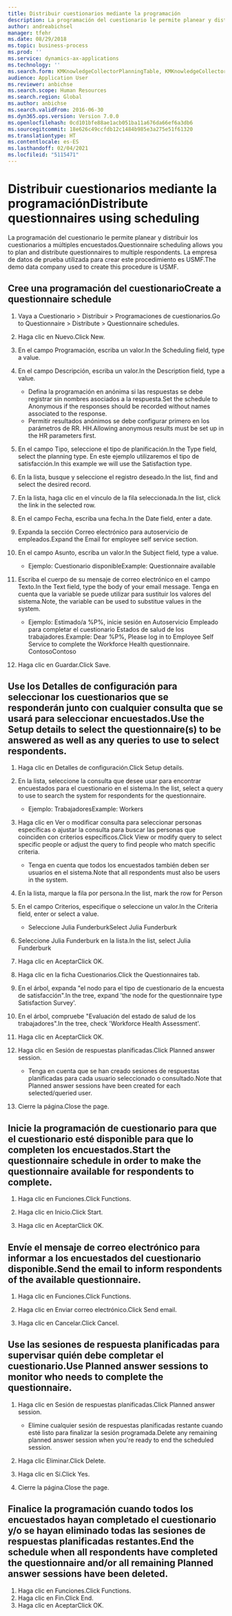 ```yaml
---
title: Distribuir cuestionarios mediante la programación
description: La programación del cuestionario le permite planear y distribuir los cuestionarios a múltiples encuestados.
author: andreabichsel
manager: tfehr
ms.date: 08/29/2018
ms.topic: business-process
ms.prod: ''
ms.service: dynamics-ax-applications
ms.technology: ''
ms.search.form: KMKnowledgeCollectorPlanningTable, KMKnowledgeCollectorPlanningMulti, SysQueryForm, HcmPersonLookup, KMKnowledgeCollectorPlanning, HcmLearningWorkspace
audience: Application User
ms.reviewer: anbichse
ms.search.scope: Human Resources
ms.search.region: Global
ms.author: anbichse
ms.search.validFrom: 2016-06-30
ms.dyn365.ops.version: Version 7.0.0
ms.openlocfilehash: 0cd101bfe88ae1acb051ba11a676da66ef6a3db6
ms.sourcegitcommit: 18e626c49ccfdb12c1484b985e3a275e51f61320
ms.translationtype: HT
ms.contentlocale: es-ES
ms.lasthandoff: 02/04/2021
ms.locfileid: "5115471"
---
```

# <a name="distribute-questionnaires-using-scheduling"></a><span data-ttu-id="17c37-103">Distribuir cuestionarios mediante la programación</span><span class="sxs-lookup"><span data-stu-id="17c37-103">Distribute questionnaires using scheduling</span></span>

<span data-ttu-id="17c37-104">La programación del cuestionario le permite planear y distribuir los cuestionarios a múltiples encuestados.</span><span class="sxs-lookup"><span data-stu-id="17c37-104">Questionnaire scheduling allows you to plan and distribute questionnaires to multiple respondents.</span></span> <span data-ttu-id="17c37-105">La empresa de datos de prueba utilizada para crear este procedimiento es USMF.</span><span class="sxs-lookup"><span data-stu-id="17c37-105">The demo data company used to create this procedure is USMF.</span></span>

## <a name="create-a-questionnaire-schedule"></a><span data-ttu-id="17c37-106">Cree una programación del cuestionario</span><span class="sxs-lookup"><span data-stu-id="17c37-106">Create a questionnaire schedule</span></span>

1. <span data-ttu-id="17c37-107">Vaya a Cuestionario > Distribuir > Programaciones de cuestionarios.</span><span class="sxs-lookup"><span data-stu-id="17c37-107">Go to Questionnaire > Distribute > Questionnaire schedules.</span></span>

2. <span data-ttu-id="17c37-108">Haga clic en Nuevo.</span><span class="sxs-lookup"><span data-stu-id="17c37-108">Click New.</span></span>

3. <span data-ttu-id="17c37-109">En el campo Programación, escriba un valor.</span><span class="sxs-lookup"><span data-stu-id="17c37-109">In the Scheduling field, type a value.</span></span>

4. <span data-ttu-id="17c37-110">En el campo Descripción, escriba un valor.</span><span class="sxs-lookup"><span data-stu-id="17c37-110">In the Description field, type a value.</span></span>
    * <span data-ttu-id="17c37-111">Defina la programación en anónima si las respuestas se debe registrar sin nombres asociados a la respuesta.</span><span class="sxs-lookup"><span data-stu-id="17c37-111">Set the schedule to Anonymous if the responses should be recorded without names associated to the response.</span></span>  
    * <span data-ttu-id="17c37-112">Permitir resultados anónimos se debe configurar primero en los parámetros de RR. HH.</span><span class="sxs-lookup"><span data-stu-id="17c37-112">Allowing anonymous results must be set up in the HR parameters first.</span></span>  

5. <span data-ttu-id="17c37-113">En el campo Tipo, seleccione el tipo de planificación.</span><span class="sxs-lookup"><span data-stu-id="17c37-113">In the Type field, select the planning type.</span></span>  <span data-ttu-id="17c37-114">En este ejemplo utilizaremos el tipo de satisfacción.</span><span class="sxs-lookup"><span data-stu-id="17c37-114">In this example we will use the Satisfaction type.</span></span>

6. <span data-ttu-id="17c37-115">En la lista, busque y seleccione el registro deseado.</span><span class="sxs-lookup"><span data-stu-id="17c37-115">In the list, find and select the desired record.</span></span>

7. <span data-ttu-id="17c37-116">En la lista, haga clic en el vínculo de la fila seleccionada.</span><span class="sxs-lookup"><span data-stu-id="17c37-116">In the list, click the link in the selected row.</span></span>

8. <span data-ttu-id="17c37-117">En el campo Fecha, escriba una fecha.</span><span class="sxs-lookup"><span data-stu-id="17c37-117">In the Date field, enter a date.</span></span>

9. <span data-ttu-id="17c37-118">Expanda la sección Correo electrónico para autoservicio de empleados.</span><span class="sxs-lookup"><span data-stu-id="17c37-118">Expand the Email for employee self service section.</span></span>

10. <span data-ttu-id="17c37-119">En el campo Asunto, escriba un valor.</span><span class="sxs-lookup"><span data-stu-id="17c37-119">In the Subject field, type a value.</span></span>

    * <span data-ttu-id="17c37-120">Ejemplo: Cuestionario disponible</span><span class="sxs-lookup"><span data-stu-id="17c37-120">Example: Questionnaire available</span></span>  

11. <span data-ttu-id="17c37-121">Escriba el cuerpo de su mensaje de correo electrónico en el campo Texto.</span><span class="sxs-lookup"><span data-stu-id="17c37-121">In the Text field, type the body of your email message.</span></span> <span data-ttu-id="17c37-122">Tenga en cuenta que la variable se puede utilizar para sustituir los valores del sistema.</span><span class="sxs-lookup"><span data-stu-id="17c37-122">Note, the variable can be used to substitue values in the system.</span></span>

    * <span data-ttu-id="17c37-123">Ejemplo: Estimado/a %P%, inicie sesión en Autoservicio Empleado para completar el cuestionario Estados de salud de los trabajadores.</span><span class="sxs-lookup"><span data-stu-id="17c37-123">Example: Dear %P%, Please log in to Employee Self Service to complete the Workforce Health questionnaire.</span></span>  <span data-ttu-id="17c37-124">Contoso</span><span class="sxs-lookup"><span data-stu-id="17c37-124">Contoso</span></span>  

12. <span data-ttu-id="17c37-125">Haga clic en Guardar.</span><span class="sxs-lookup"><span data-stu-id="17c37-125">Click Save.</span></span>

## <a name="use-the-setup-details-to-select-the-questionnaires-to-be-answered-as-well-as-any-queries-to-use-to-select-respondents"></a><span data-ttu-id="17c37-126">Use los Detalles de configuración para seleccionar los cuestionarios que se responderán junto con cualquier consulta que se usará para seleccionar encuestados.</span><span class="sxs-lookup"><span data-stu-id="17c37-126">Use the Setup details to select the questionnaire(s) to be answered as well as any queries to use to select respondents.</span></span>

1. <span data-ttu-id="17c37-127">Haga clic en Detalles de configuración.</span><span class="sxs-lookup"><span data-stu-id="17c37-127">Click Setup details.</span></span>

2. <span data-ttu-id="17c37-128">En la lista, seleccione la consulta que desee usar para encontrar encuestados para el cuestionario en el sistema.</span><span class="sxs-lookup"><span data-stu-id="17c37-128">In the list, select a query to use to search the system for respondents for the questionnaire.</span></span>

    * <span data-ttu-id="17c37-129">Ejemplo: Trabajadores</span><span class="sxs-lookup"><span data-stu-id="17c37-129">Example: Workers</span></span>  

3. <span data-ttu-id="17c37-130">Haga clic en Ver o modificar consulta para seleccionar personas específicas o ajustar la consulta para buscar las personas que coinciden con criterios específicos.</span><span class="sxs-lookup"><span data-stu-id="17c37-130">Click View or modify query to select specific people or adjust the query to find people who match specific criteria.</span></span>

    * <span data-ttu-id="17c37-131">Tenga en cuenta que todos los encuestados también deben ser usuarios en el sistema.</span><span class="sxs-lookup"><span data-stu-id="17c37-131">Note that all respondents must also be users in the system.</span></span>  

4. <span data-ttu-id="17c37-132">En la lista, marque la fila por persona.</span><span class="sxs-lookup"><span data-stu-id="17c37-132">In the list, mark the row for Person</span></span>

5. <span data-ttu-id="17c37-133">En el campo Criterios, especifique o seleccione un valor.</span><span class="sxs-lookup"><span data-stu-id="17c37-133">In the Criteria field, enter or select a value.</span></span>

    * <span data-ttu-id="17c37-134">Seleccione Julia Funderburk</span><span class="sxs-lookup"><span data-stu-id="17c37-134">Select Julia Funderburk</span></span>  

6. <span data-ttu-id="17c37-135">Seleccione Julia Funderburk en la lista.</span><span class="sxs-lookup"><span data-stu-id="17c37-135">In the list, select Julia Funderburk</span></span>

7. <span data-ttu-id="17c37-136">Haga clic en Aceptar</span><span class="sxs-lookup"><span data-stu-id="17c37-136">Click OK.</span></span>

8. <span data-ttu-id="17c37-137">Haga clic en la ficha Cuestionarios.</span><span class="sxs-lookup"><span data-stu-id="17c37-137">Click the Questionnaires tab.</span></span>

9. <span data-ttu-id="17c37-138">En el árbol, expanda "el nodo para el tipo de cuestionario de la encuesta de satisfacción".</span><span class="sxs-lookup"><span data-stu-id="17c37-138">In the tree, expand 'the node for the questionnaire type Satisfaction Survey'.</span></span>

10. <span data-ttu-id="17c37-139">En el árbol, compruebe "Evaluación del estado de salud de los trabajadores".</span><span class="sxs-lookup"><span data-stu-id="17c37-139">In the tree, check 'Workforce Health Assessment'.</span></span>

11. <span data-ttu-id="17c37-140">Haga clic en Aceptar</span><span class="sxs-lookup"><span data-stu-id="17c37-140">Click OK.</span></span>

12. <span data-ttu-id="17c37-141">Haga clic en Sesión de respuestas planificadas.</span><span class="sxs-lookup"><span data-stu-id="17c37-141">Click Planned answer session.</span></span>

    * <span data-ttu-id="17c37-142">Tenga en cuenta que se han creado sesiones de respuestas planificadas para cada usuario seleccionado o consultado.</span><span class="sxs-lookup"><span data-stu-id="17c37-142">Note that Planned answer sessions have been created for each selected/queried user.</span></span>  

13. <span data-ttu-id="17c37-143">Cierre la página.</span><span class="sxs-lookup"><span data-stu-id="17c37-143">Close the page.</span></span>

## <a name="start-the-questionnaire-schedule-in-order-to-make-the-questionnaire-available-for-respondents-to-complete"></a><span data-ttu-id="17c37-144">Inicie la programación de cuestionario para que el cuestionario esté disponible para que lo completen los encuestados.</span><span class="sxs-lookup"><span data-stu-id="17c37-144">Start the questionnaire schedule in order to make the questionnaire available for respondents to complete.</span></span>

1. <span data-ttu-id="17c37-145">Haga clic en Funciones.</span><span class="sxs-lookup"><span data-stu-id="17c37-145">Click Functions.</span></span>

2. <span data-ttu-id="17c37-146">Haga clic en Inicio.</span><span class="sxs-lookup"><span data-stu-id="17c37-146">Click Start.</span></span>

3. <span data-ttu-id="17c37-147">Haga clic en Aceptar</span><span class="sxs-lookup"><span data-stu-id="17c37-147">Click OK.</span></span>

## <a name="send-the-email-to-inform-respondents-of-the-available-questionnaire"></a><span data-ttu-id="17c37-148">Envíe el mensaje de correo electrónico para informar a los encuestados del cuestionario disponible.</span><span class="sxs-lookup"><span data-stu-id="17c37-148">Send the email to inform respondents of the available questionnaire.</span></span>

1. <span data-ttu-id="17c37-149">Haga clic en Funciones.</span><span class="sxs-lookup"><span data-stu-id="17c37-149">Click Functions.</span></span>

2. <span data-ttu-id="17c37-150">Haga clic en Enviar correo electrónico.</span><span class="sxs-lookup"><span data-stu-id="17c37-150">Click Send email.</span></span>

3. <span data-ttu-id="17c37-151">Haga clic en Cancelar.</span><span class="sxs-lookup"><span data-stu-id="17c37-151">Click Cancel.</span></span>

## <a name="use-planned-answer-sessions-to-monitor-who-needs-to-complete-the-questionnaire"></a><span data-ttu-id="17c37-152">Use las sesiones de respuesta planificadas para supervisar quién debe completar el cuestionario.</span><span class="sxs-lookup"><span data-stu-id="17c37-152">Use Planned answer sessions to monitor who needs to complete the questionnaire.</span></span>

1. <span data-ttu-id="17c37-153">Haga clic en Sesión de respuestas planificadas.</span><span class="sxs-lookup"><span data-stu-id="17c37-153">Click Planned answer session.</span></span>

    * <span data-ttu-id="17c37-154">Elimine cualquier sesión de respuestas planificadas restante cuando esté listo para finalizar la sesión programada.</span><span class="sxs-lookup"><span data-stu-id="17c37-154">Delete any remaining planned answer session when you're ready to end the scheduled session.</span></span>  

2. <span data-ttu-id="17c37-155">Haga clic Eliminar.</span><span class="sxs-lookup"><span data-stu-id="17c37-155">Click Delete.</span></span>

3. <span data-ttu-id="17c37-156">Haga clic en Sí.</span><span class="sxs-lookup"><span data-stu-id="17c37-156">Click Yes.</span></span>

4. <span data-ttu-id="17c37-157">Cierre la página.</span><span class="sxs-lookup"><span data-stu-id="17c37-157">Close the page.</span></span>

## <a name="end-the-schedule-when-all-respondents-have-completed-the-questionnaire-andor-all-remaining-planned-answer-sessions-have-been-deleted"></a><span data-ttu-id="17c37-158">Finalice la programación cuando todos los encuestados hayan completado el cuestionario y/o se hayan eliminado todas las sesiones de respuestas planificadas restantes.</span><span class="sxs-lookup"><span data-stu-id="17c37-158">End the schedule when all respondents have completed the questionnaire and/or all remaining Planned answer sessions have been deleted.</span></span>

1. <span data-ttu-id="17c37-159">Haga clic en Funciones.</span><span class="sxs-lookup"><span data-stu-id="17c37-159">Click Functions.</span></span>
2. <span data-ttu-id="17c37-160">Haga clic en Fin.</span><span class="sxs-lookup"><span data-stu-id="17c37-160">Click End.</span></span>
3. <span data-ttu-id="17c37-161">Haga clic en Aceptar</span><span class="sxs-lookup"><span data-stu-id="17c37-161">Click OK.</span></span>

